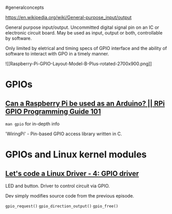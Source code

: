 #generalconcepts 

https://en.wikipedia.org/wiki/General-purpose_input/output

General purpose input/output.
Uncommitted digital signal pin on an IC or electronic circuit board.
May be used as input, output or both, controllable by software.

Only limited by eletrical and timing specs of GPIO interface and the ability of software to interact with GPO in a timely manner. 

![[Raspberry-Pi-GPIO-Layout-Model-B-Plus-rotated-2700x900.png]]



# GPIOs

## [Can a Raspberry Pi be used as an Arduino? || RPi GPIO Programming Guide 101](https://youtu.be/tQEmtbaO2GY)

`man gpio` for in-depth info

'WiringPi' - Pin-based GPIO access library written in C.


# GPIOs and Linux kernel modules

## [ Let's code a Linux Driver - 4: GPIO driver](https://youtu.be/P3Judr4i7QI)

LED and button. Driver to control circuit via GPIO.

Dev simply modifies source code from the previous episode.

`gpio_request()`
`gpio_direction_output()`
`gpio_free()`
